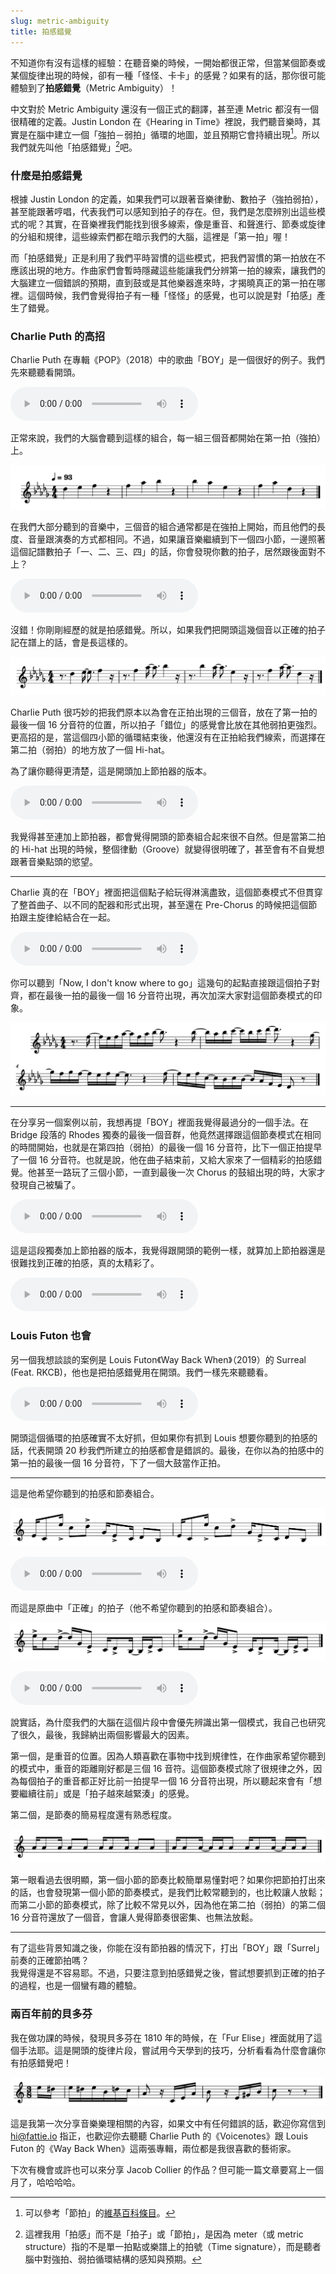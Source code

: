 ```yaml
---
slug: metric-ambiguity
title: 拍感錯覺
---
```

不知道你有沒有這樣的經驗：在聽音樂的時候，一開始都很正常，但當某個節奏或某個旋律出現的時候，卻有一種「怪怪、卡卡」的感覺？如果有的話，那你很可能體驗到了**拍感錯覺**（Metric Ambiguity）！

中文對於 Metric Ambiguity 還沒有一個正式的翻譯，甚至連 Metric 都沒有一個很精確的定義。Justin London 在《Hearing in Time》裡說，我們聽音樂時，其實是在腦中建立一個「強拍－弱拍」循環的地圖，並且預期它會持續出現[^1]。所以我們就先叫他「拍感錯覺」[^2]吧。

<!-- truncate -->

### 什麼是拍感錯覺

根據 Justin London 的定義，如果我們可以跟著音樂律動、數拍子（強拍弱拍），甚至能跟著哼唱，代表我們可以感知到拍子的存在。但，我們是怎麼辨別出這些模式的呢？其實，在音樂裡我們能找到很多線索，像是重音、和聲進行、節奏或旋律的分組和規律，這些線索們都在暗示我們的大腦，這裡是「第一拍」喔！

而「拍感錯覺」正是利用了我們平時習慣的這些模式，把我們習慣的第一拍放在不應該出現的地方。作曲家們會暫時隱藏這些能讓我們分辨第一拍的線索，讓我們的大腦建立一個錯誤的預期，直到鼓或是其他樂器進來時，才揭曉真正的第一拍在哪裡。這個時候，我們會覺得拍子有一種「怪怪」的感覺，也可以說是對「拍感」產生了錯覺。

### Charlie Puth 的高招

Charlie Puth 在專輯《POP》（2018）中的歌曲「BOY」是一個很好的例子。我們先來聽聽看開頭。

![](intro-short.mp3)

正常來說，我們的大腦會聽到這樣的組合，每一組三個音都開始在第一拍（強拍）上。

![](2025-08-06%20at%2014.37.21@2x.png)

在我們大部分聽到的音樂中，三個音的組合通常都是在強拍上開始，而且他們的長度、音量跟演奏的方式都相同。不過，如果讓音樂繼續到下一個四小節，一邊照著這個記譜數拍子「一、二、三、四」的話，你會發現你數的拍子，居然跟後面對不上？

![](intro.mp3)

沒錯！你剛剛經歷的就是拍感錯覺。所以，如果我們把開頭這幾個音以正確的拍子記在譜上的話，會是長這樣的。

![](2025-08-06%20at%2014.42.14@2x.png)

Charlie Puth 很巧妙的把我們原本以為會在正拍出現的三個音，放在了第一拍的最後一個 16 分音符的位置，所以拍子「錯位」的感覺會比放在其他弱拍更強烈。更高招的是，當這個四小節的循環結束後，他還沒有在正拍給我們線索，而選擇在第二拍（弱拍）的地方放了一個 Hi-hat。

為了讓你聽得更清楚，這是開頭加上節拍器的版本。

![](intro-with-metronome.mp3)

我覺得甚至連加上節拍器，都會覺得開頭的節奏組合起來很不自然。但是當第二拍的 Hi-hat 出現的時候，整個律動（Groove）就變得很明確了，甚至會有不自覺想跟著音樂點頭的慾望。

---

Charlie 真的在「BOY」裡面把這個點子給玩得淋漓盡致，這個節奏模式不但貫穿了整首曲子、以不同的配器和形式出現，甚至還在 Pre-Chorus 的時候把這個節拍跟主旋律給結合在一起。

![](mid.mp3)

你可以聽到「Now, I don't know where to go」這幾句的起點直接跟這個拍子對齊，都在最後一拍的最後一個 16 分音符出現，再次加深大家對這個節奏模式的印象。

![](2025-08-06%20at%2014.57.22@2x.png)

---

在分享另一個案例以前，我想再提「BOY」裡面我覺得最過分的一個手法。在 Bridge 段落的 Rhodes 獨奏的最後一個音群，他竟然選擇跟這個節奏模式在相同的時間開始，也就是在第四拍（弱拍）的最後一個 16 分音符，比下一個正拍提早了一個 16 分音符。也就是說，他在曲子結束前，又給大家來了一個精彩的拍感錯覺。他甚至一路玩了三個小節，一直到最後一次 Chorus 的鼓組出現的時，大家才發現自己被騙了。

![](solo.mp3)

這是這段獨奏加上節拍器的版本，我覺得跟開頭的範例一樣，就算加上節拍器還是很難找到正確的拍感，真的太精彩了。

![](solo-with-metronome.mp3)

### Louis Futon 也會

另一個我想談談的案例是 Louis Futon《Way Back When》（2019）的 Surreal (Feat. RKCB)，他也是把拍感錯覺用在開頭。我們一樣先來聽聽看。

![](2-intro.mp3)

開頭這個循環的拍感確實不太好抓，但如果你有抓到 Louis 想要你聽到的拍感的話，代表開頭 20 秒我們所建立的拍感都會是錯誤的。最後，在你以為的拍感中的第一拍的最後一個 16 分音符，下了一個大鼓當作正拍。

---

這是他希望你聽到的拍感和節奏組合。

![](2025-08-06%20at%2022.19.35@2x.png)

![](2-wrong.mp3)

而這是原曲中「正確」的拍子（他不希望你聽到的拍感和節奏組合）。

![](2025-08-06%20at%2022.21.05@2x.png)

![](2-right.mp3)

說實話，為什麼我們的大腦在這個片段中會優先辨識出第一個模式，我自己也研究了很久，最後，我歸納出兩個影響最大的因素。

第一個，是重音的位置。因為人類喜歡在事物中找到規律性，在作曲家希望你聽到的模式中，重音的距離剛好都是三個 16 音符。這個節奏模式除了很規律之外，因為每個拍子的重音都正好比前一拍提早一個 16 分音符出現，所以聽起來會有「想要繼續往前」或是「拍子越來越緊湊」的感覺。

第二個，是節奏的簡易程度還有熟悉程度。

![](2025-08-06%20at%2022.28.01@2x.png)

第一眼看過去很明顯，第一個小節的節奏比較簡單易懂對吧？如果你把節拍打出來的話，也會發現第一個小節的節奏模式，是我們比較常聽到的，也比較讓人放鬆；而第二小節的節奏模式，除了比較不常見以外，因為他在第二拍（弱拍）的第二個 16 分音符還放了一個音，會讓人覺得節奏很密集、也無法放鬆。

---

有了這些背景知識之後，你能在沒有節拍器的情況下，打出「BOY」跟「Surrel」前奏的正確節拍嗎？  
我覺得還是不容易耶。不過，只要注意到拍感錯覺之後，嘗試想要抓到正確的拍子的過程，也是一個蠻有趣的體驗。

### 兩百年前的貝多芬

我在做功課的時候，發現貝多芬在 1810 年的時候，在「Fur Elise」裡面就用了這個手法耶。這是開頭的旋律片段，嘗試用今天學到的技巧，分析看看為什麼會讓你有拍感錯覺吧！

![](2025-08-06%20at%2022.40.14@2x.png)

這是我第一次分享音樂樂理相關的內容，如果文中有任何錯誤的話，歡迎你寫信到 hi@fattie.io 指正，也歡迎你去聽聽 Charlie Puth 的《Voicenotes》跟 Louis Futon 的《Way Back When》這兩張專輯，兩位都是我很喜歡的藝術家。

下次有機會或許也可以來分享 Jacob Collier 的作品？但可能一篇文章要寫上一個月了，哈哈哈哈。

[^1]: 可以參考「節拍」的[維基百科條目](https://zh.wikipedia.org/wiki/%E8%8A%82%E6%8B%8D)。

[^2]: 這裡我用「拍感」而不是「拍子」或「節拍」，是因為 meter（或 metric structure）指的不是單一拍點或樂譜上的拍號（Time signature），而是聽者腦中對強拍、弱拍循環結構的感知與預期。